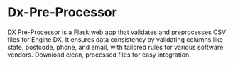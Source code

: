 # Dx-Pre-Processor
DX Pre-Processor is a Flask web app that validates and preprocesses CSV files for Engine DX. It ensures data consistency by validating columns like state, postcode, phone, and email, with tailored rules for various software vendors. Download clean, processed files for easy integration.
